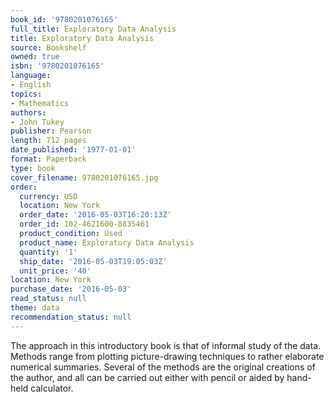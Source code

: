```yaml
---
book_id: '9780201076165'
full_title: Exploratory Data Analysis
title: Exploratory Data Analysis
source: Bookshelf
owned: true
isbn: '9780201076165'
language:
- English
topics:
- Mathematics
authors:
- John Tukey
publisher: Pearson
length: 712 pages
date_published: '1977-01-01'
format: Paperback
type: book
cover_filename: 9780201076165.jpg
order:
  currency: USD
  location: New York
  order_date: '2016-05-03T16:20:13Z'
  order_id: 102-4621600-8835461
  product_condition: Used
  product_name: Exploratory Data Analysis
  quantity: '1'
  ship_date: '2016-05-03T19:05:03Z'
  unit_price: '40'
location: New York
purchase_date: '2016-05-03'
read_status: null
theme: data
recommendation_status: null
---
```

The approach in this introductory book is that of informal study of the data. Methods range from plotting picture-drawing techniques to rather elaborate numerical summaries. Several of the methods are the original creations of the author, and all can be carried out either with pencil or aided by hand-held calculator.
